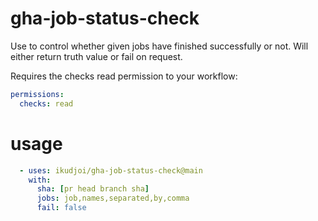 # gha-job-status-check
Use to control whether given jobs have finished successfully or not.
Will either return truth value or fail on request.

Requires the checks read permission to your workflow:

```yaml
permissions:
  checks: read
```

# usage

```yaml
  - uses: ikudjoi/gha-job-status-check@main
    with:
      sha: [pr head branch sha]
      jobs: job,names,separated,by,comma
      fail: false
```